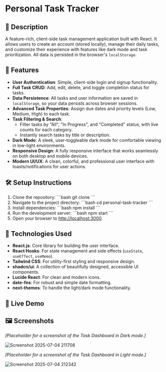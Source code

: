 # Personal Task Tracker

## 📖 Description
A feature-rich, client-side task management application built with React. It allows users to create an account (stored locally), manage their daily tasks, and customize their experience with features like dark mode and task prioritization. All data is persisted in the browser's `localStorage`.

## 🚀 Features
- **User Authentication**: Simple, client-side login and signup functionality.
- **Full Task CRUD**: Add, edit, delete, and toggle completion status for tasks.
- **Data Persistence**: All tasks and user information are saved in `localStorage`, so your data persists across browser sessions.
- **Advanced Task Properties**: Assign due dates and priority levels (Low, Medium, High) to each task.
- **Task Filtering & Search**:
    - Filter tasks by "All", "In Progress", and "Completed" status, with live counts for each category.
    - Instantly search tasks by title or description.
- **Dark Mode**: A sleek, user-toggleable dark mode for comfortable viewing in low-light environments.
- **Responsive Design**: A fully responsive interface that works seamlessly on both desktop and mobile devices.
- **Modern UI/UX**: A clean, colorful, and professional user interface with toasts/notifications for user actions.

## 🛠 Setup Instructions
1. Clone the repository:
   \`\`\`bash
   git clone <your-repo-url>
   \`\`\`
2. Navigate to the project directory:
   \`\`\`bash
   cd personal-task-tracker
   \`\`\`
3. Install dependencies:
   \`\`\`bash
   npm install
   \`\`\`
4. Run the development server:
   \`\`\`bash
   npm start
   \`\`\`
5. Open your browser to [http://localhost:3000](http://localhost:3000).

## 🧰 Technologies Used
- **React.js**: Core library for building the user interface.
- **React Hooks**: For state management and side effects (`useState`, `useEffect`, `useMemo`).
- **Tailwind CSS**: For utility-first styling and responsive design.
- **shadcn/ui**: A collection of beautifully designed, accessible UI components.
- **Lucide React**: For clean and modern icons.
- **date-fns**: For robust and simple date formatting.
- **next-themes**: To handle the light/dark mode functionality.

## 🔗 Live Demo




## 🖼 Screenshots
*[Placeholder for a screenshot of the Task Dashboard in Dark mode.]*



![Screenshot 2025-07-04 211708](https://github.com/user-attachments/assets/e15b2d2c-3d04-47ec-ad9f-673e0bb8216f)

*[Placeholder for a screenshot of the Task Dashboard in Light mode.]*



![Screenshot 2025-07-04 212342](https://github.com/user-attachments/assets/c82e399b-77d6-4777-85be-978c111ee62b)

